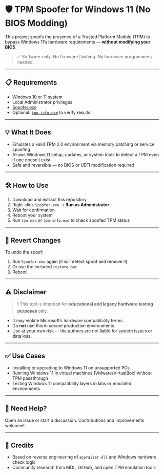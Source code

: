 # 🛡️ TPM Spoofer for Windows 11 (No BIOS Modding)

This project spoofs the presence of a Trusted Platform Module (TPM) to bypass Windows 11’s hardware requirements — **without modifying your BIOS**.

> ✅ Software-only. No firmware flashing. No hardware programmers needed.

---

## 📋 Requirements

- Windows 10 or 11 system
- Local Administrator privileges
- [Spoofer.exe](./Spoofer.exe)
- Optional: [`tpm-info.exe`](https://github.com/binarly-io/efi-tools) to verify results

---

## 💡 What It Does

- Emulates a valid TPM 2.0 environment via memory patching or service spoofing
- Allows Windows 11 setup, updates, or system tools to detect a TPM even if one doesn’t exist
- Safe and reversible — no BIOS or UEFI modification required

---

## 🛠️ How to Use

1. Download and extract this repository
2. Right-click `Spoofer.exe` → **Run as Administrator**
3. Wait for confirmation
4. Reboot your system
5. Run `tpm.msc` or `tpm-info.exe` to check spoofed TPM status

---

## 🔄 Revert Changes

To undo the spoof:
1. Run `Spoofer.exe` again (it will detect spoof and remove it)
2. Or use the included `restore.bat`
3. Reboot

---

## ⚠️ Disclaimer

> ❗ This tool is intended for **educational and legacy hardware testing purposes** only.

- It may violate Microsoft’s hardware compatibility terms.
- Do **not** use this in secure production environments.
- Use at your own risk — the authors are not liable for system issues or data loss.

---

## ✅ Use Cases

- Installing or upgrading to Windows 11 on unsupported PCs
- Running Windows 11 in virtual machines (VMware/VirtualBox) without TPM passthrough
- Testing Windows 11 compatibility layers in labs or emulated environments

---

## 💬 Need Help?

Open an issue or start a discussion. Contributions and improvements welcome!

---

## 🔐 Credits

- Based on reverse engineering of `appraiser.dll` and Windows hardware check logic
- Community research from MDL, GitHub, and open TPM emulation tools


